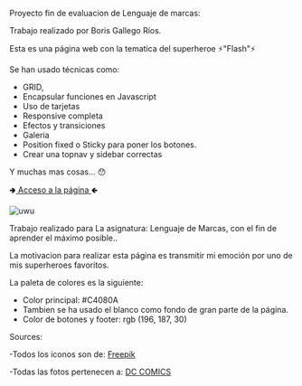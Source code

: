 Proyecto fin de evaluacion de Lenguaje de marcas:

Trabajo realizado por Boris Gallego Ríos.

Esta es una página web con la tematica del superheroe ⚡"Flash"⚡

Se han usado técnicas como:

- GRID,
- Encapsular funciones en Javascript
- Uso de tarjetas
- Responsive completa
- Efectos y transiciones
- Galeria
- Position fixed o Sticky para poner los botones.
- Crear una topnav y sidebar correctas

Y muchas mas cosas... 😯

🢂<a href="https://boris027.github.io/Proyecto-libre/Proyecto%20libre.html">  Acceso a la página  </a>🢀

![uwu](https://github.com/Boris027/Proyecto-libre/assets/145535733/209116a4-ef23-493a-b31d-c1ae6ccd82ee)


Trabajo realizado para La asignatura: Lenguaje de Marcas, con el fin de aprender el máximo posible..

La motivacion para realizar esta página es transmitir mi emoción por uno de mis superheroes favoritos.

La paleta de colores es la siguiente: 
- Color principal: #C4080A
- Tambien se ha usado el blanco como fondo de gran parte de la página.
- Color de botones y footer: rgb (196, 187, 30) 

Sources:

-Todos los iconos son de: <a href="https://www.freepik.es">  Freepik  </a>


-Todas las fotos pertenecen a: <a href="https://www.dc.com/">  DC COMICS  </a>
